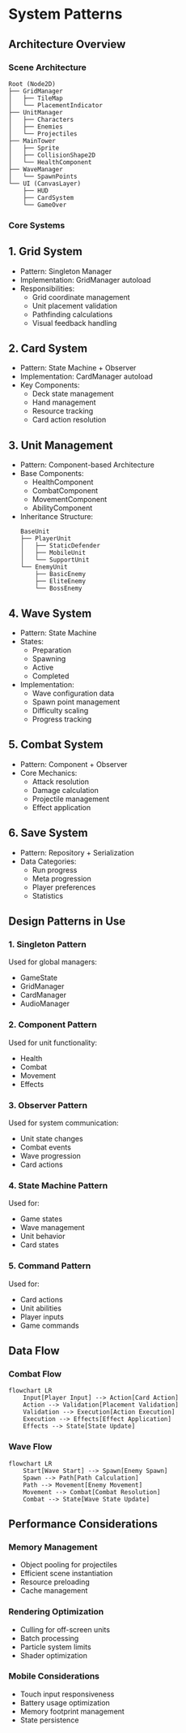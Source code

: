 # System Patterns

## Architecture Overview

### Scene Architecture
```
Root (Node2D)
├── GridManager
│   ├── TileMap
│   └── PlacementIndicator
├── UnitManager
│   ├── Characters
│   ├── Enemies
│   └── Projectiles
├── MainTower
│   ├── Sprite
│   ├── CollisionShape2D
│   └── HealthComponent
├── WaveManager
│   └── SpawnPoints
└── UI (CanvasLayer)
    ├── HUD
    ├── CardSystem
    └── GameOver
```

### Core Systems

## 1. Grid System
- Pattern: Singleton Manager
- Implementation: GridManager autoload
- Responsibilities:
  - Grid coordinate management
  - Unit placement validation
  - Pathfinding calculations
  - Visual feedback handling

## 2. Card System
- Pattern: State Machine + Observer
- Implementation: CardManager autoload
- Key Components:
  - Deck state management
  - Hand management
  - Resource tracking
  - Card action resolution

## 3. Unit Management
- Pattern: Component-based Architecture
- Base Components:
  - HealthComponent
  - CombatComponent
  - MovementComponent
  - AbilityComponent
- Inheritance Structure:
  ```
  BaseUnit
  ├── PlayerUnit
  │   ├── StaticDefender
  │   ├── MobileUnit
  │   └── SupportUnit
  └── EnemyUnit
      ├── BasicEnemy
      ├── EliteEnemy
      └── BossEnemy
  ```

## 4. Wave System
- Pattern: State Machine
- States:
  - Preparation
  - Spawning
  - Active
  - Completed
- Implementation:
  - Wave configuration data
  - Spawn point management
  - Difficulty scaling
  - Progress tracking

## 5. Combat System
- Pattern: Component + Observer
- Core Mechanics:
  - Attack resolution
  - Damage calculation
  - Projectile management
  - Effect application

## 6. Save System
- Pattern: Repository + Serialization
- Data Categories:
  - Run progress
  - Meta progression
  - Player preferences
  - Statistics

## Design Patterns in Use

### 1. Singleton Pattern
Used for global managers:
- GameState
- GridManager
- CardManager
- AudioManager

### 2. Component Pattern
Used for unit functionality:
- Health
- Combat
- Movement
- Effects

### 3. Observer Pattern
Used for system communication:
- Unit state changes
- Combat events
- Wave progression
- Card actions

### 4. State Machine Pattern
Used for:
- Game states
- Wave management
- Unit behavior
- Card states

### 5. Command Pattern
Used for:
- Card actions
- Unit abilities
- Player inputs
- Game commands

## Data Flow

### Combat Flow
```mermaid
flowchart LR
    Input[Player Input] --> Action[Card Action]
    Action --> Validation[Placement Validation]
    Validation --> Execution[Action Execution]
    Execution --> Effects[Effect Application]
    Effects --> State[State Update]
```

### Wave Flow
```mermaid
flowchart LR
    Start[Wave Start] --> Spawn[Enemy Spawn]
    Spawn --> Path[Path Calculation]
    Path --> Movement[Enemy Movement]
    Movement --> Combat[Combat Resolution]
    Combat --> State[Wave State Update]
```

## Performance Considerations

### Memory Management
- Object pooling for projectiles
- Efficient scene instantiation
- Resource preloading
- Cache management

### Rendering Optimization
- Culling for off-screen units
- Batch processing
- Particle system limits
- Shader optimization

### Mobile Considerations
- Touch input responsiveness
- Battery usage optimization
- Memory footprint management
- State persistence